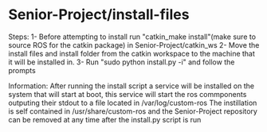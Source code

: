 # Senior-Project/install-files

Steps:
    1- Before attempting to install run "catkin_make install"(make sure to source ROS for the catkin package) in Senior-Project/catkin_ws
    2- Move the install files and install folder from the catkin workspace to the machine that it will be installed in.
    3- Run "sudo python install.py -i" and follow the prompts

Information:
    After running the install script a service will be installed on the system that will start at boot, this service will start the ros commponents outputing their stdout to a file located in /var/log/custom-ros
    The instillation is self contained in /usr/share/custom-ros and the Senior-Project repository can be removed at any time after the install.py script is run

